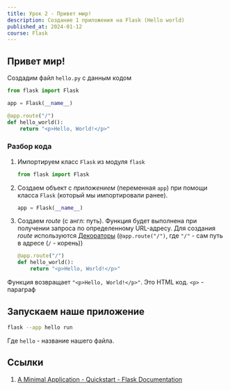 ```yaml
---
title: Урок 2 - Привет мир!
description: Создание 1 приложения на Flask (Hello world)
published_at: 2024-01-12
course: Flask
---
```


## Привет мир!

Создадим файл `hello.py` с данным кодом

```py
from flask import Flask

app = Flask(__name__)

@app.route("/")
def hello_world():
    return "<p>Hello, World!</p>"
```

### Разбор кода

1. Импортируем класс `Flask` из модуля `flask`

   ```py
   from flask import Flask
   ```

2. Создаем объект с _приложением_ (переменная `app`) при помощи класса `Flask` (который мы импортировали ранее).

   ```py
   app = Flask(__name__)
   ```

3. Создаем _route_ (с англ: путь). Функция будет выполнена при получении запроса по определенному URL-адресу. Для создания _route_ используются [Декораторы](https://habr.com/ru/companies/otus/articles/727590/) (`@app.route("/")`, где `"/"` - сам путь в адресе (`/` - корень))

   ```py
   @app.route("/")
   def hello_world():
       return "<p>Hello, World!</p>"
   ```

Функция возвращает `"<p>Hello, World!</p>"`. Это HTML код. `<p>` - параграф

## Запускаем наше приложение

```sh
flask --app hello run
```

Где `hello` - название нашего файла.

## Ссылки

1. [A Minimal Application - Quickstart - Flask Documentation](https://flask.palletsprojects.com/en/3.0.x/quickstart/#a-minimal-application)
